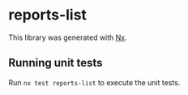 # reports-list

This library was generated with [Nx](https://nx.dev).

## Running unit tests

Run `nx test reports-list` to execute the unit tests.
